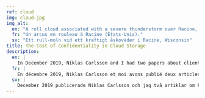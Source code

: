 ```yaml
---
ref: cloud
img: cloud.jpg
img_alt:
  en: "A roll cloud associated with a severe thunderstorm over Racine, Wisconsin, United States"
  fr: "Un arcus en rouleau à Racine (États-Unis)."
  sv: "Ett rull-moln vid ett kraftigt åskoväder i Racine, Wisconsin"
title: The Cost of Confidentiality in Cloud Storage
description:
  en: |
    In December 2019, Niklas Carlsson and I had two papers about client-side encryption in cloud storage systems published in IEEE/ACM UCC 2019 and IEEE CloudCom 2019. The first paper (["The Overhead of Confidentiality and Client-side Encryption in Cloud Storage Systems"](/papers/ucc19.pdf)) empirically characterizes the overheads associated with using client-side encryption and was one of three papers nominated for the best paper award at IEEE/ACM UCC 2019. The second paper (["Delta Encoding Overhead Analysis of Cloud Storage Systems using Client-side Encryption"](/papers/cloudcom19.pdf)) looks closer at the biggest problem identified in the first paper (i.e., effectively using delta encoding with client-side encryption).
  fr: |
    En décembre 2019, Niklas Carlsson et moi avons publié deux articles sur le chiffrement côté client pour les services de stockage en nuage dans IEEE/ACM UCC 2019 et IEEE CloudCom 2019. Le premier article (["The Overhead of Confidentiality and Client-side Encryption in Cloud Storage Systems"](/papers/ucc19.pdf)) décrit les frais généraux associés à l'utilisation du chiffrement côté client. Le deuxième article (["Delta Encoding Overhead Analysis of Cloud Storage Systems using Client-side Encryption"](/papers/cloudcom19.pdf)) examine le plus gros problème identifié dans le premier article, en utilisant efficacement le codage différentiel avec le chiffrement côté client.
  sv: |
    December 2019 publicerade Niklas Carlsson och jag två artiklar om klient-side kryptering i molnlagringstjänster i IEEE/ACM UCC 2019 och IEEE CloudCom 2019. Den första artikeln (["The Overhead of Confidentiality and Client-side Encryption in Cloud Storage Systems"](/papers/ucc19.pdf)) karakteriserar kostnaderna vid användning av klient-side kryptering och var en av tre artiklar som nominerades till bästa artikel på IEEE/ACM UCC 2019. Den andra artikeln (["Delta Encoding Overhead Analysis of Cloud Storage Systems using Client-side Encryption"](/papers/cloudcom19.pdf)) undersöker det största problemet som identifierades i den första artikeln, att effektivt använda delta-synkronisering med klient-side kryptering.
---
```

